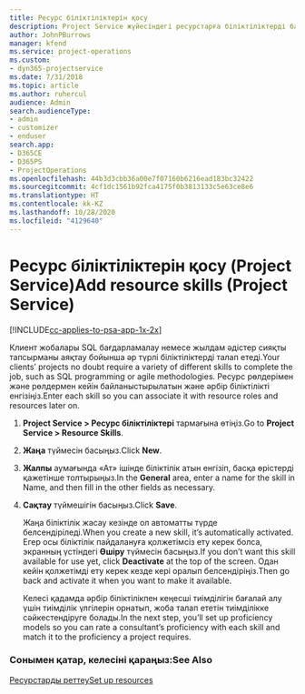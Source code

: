 ```yaml
---
title: Ресурс біліктіліктерін қосу
description: Project Service жүйесіндегі ресурстарға біліктіліктерді байланыстыру жолы
author: JohnPBurrows
manager: kfend
ms.service: project-operations
ms.custom:
- dyn365-projectservice
ms.date: 7/31/2018
ms.topic: article
ms.author: ruhercul
audience: Admin
search.audienceType:
- admin
- customizer
- enduser
search.app:
- D365CE
- D365PS
- ProjectOperations
ms.openlocfilehash: 44b3d3cbb36a00e7f07160b6216ead183bc32422
ms.sourcegitcommit: 4cf1dc1561b92fca4175f0b3813133c5e63ce8e6
ms.translationtype: HT
ms.contentlocale: kk-KZ
ms.lasthandoff: 10/28/2020
ms.locfileid: "4129640"
---
```

# <a name="add-resource-skills-project-service"></a><span data-ttu-id="8a619-103">Ресурс біліктіліктерін қосу (Project Service)</span><span class="sxs-lookup"><span data-stu-id="8a619-103">Add resource skills (Project Service)</span></span>

[!INCLUDE[cc-applies-to-psa-app-1x-2x](../includes/cc-applies-to-psa-app-1x-2x.md)]

<span data-ttu-id="8a619-104">Клиент жобалары SQL бағдарламалау немесе жылдам әдістер сияқты тапсырманы аяқтау бойынша әр түрлі біліктіліктерді талап етеді.</span><span class="sxs-lookup"><span data-stu-id="8a619-104">Your clients’ projects no doubt require a variety of different skills to complete the job, such as SQL programming or agile methodologies.</span></span> <span data-ttu-id="8a619-105">Ресурс рөлдерімен және рөлдермен кейін байланыстырылатын және әрбір біліктілікті енгізіңіз.</span><span class="sxs-lookup"><span data-stu-id="8a619-105">Enter each skill so you can associate it with resource roles and resources later on.</span></span>  
  
1. <span data-ttu-id="8a619-106">**Project Service > Ресурс біліктіліктері** тармағына өтіңіз.</span><span class="sxs-lookup"><span data-stu-id="8a619-106">Go to **Project Service > Resource Skills**.</span></span>  
  
2. <span data-ttu-id="8a619-107">**Жаңа** түймесін басыңыз.</span><span class="sxs-lookup"><span data-stu-id="8a619-107">Click **New**.</span></span>  
  
3. <span data-ttu-id="8a619-108">**Жалпы** аумағында «Ат» ішінде біліктілік атын енгізіп, басқа өрістерді қажетінше толтырыңыз.</span><span class="sxs-lookup"><span data-stu-id="8a619-108">In the **General** area, enter a name for the skill in Name, and then fill in the other fields as necessary.</span></span>  
  
4. <span data-ttu-id="8a619-109">**Сақтау** түймешігін басыңыз.</span><span class="sxs-lookup"><span data-stu-id="8a619-109">Click **Save**.</span></span>  
  
   <span data-ttu-id="8a619-110">Жаңа біліктілік жасау кезінде ол автоматты түрде белсендіріледі.</span><span class="sxs-lookup"><span data-stu-id="8a619-110">When you create a new skill, it’s automatically activated.</span></span> <span data-ttu-id="8a619-111">Егер осы біліктілік пайдалануға қолжетімсіз ету керек болса, экранның үстіндегі **Өшіру** түймесін басыңыз.</span><span class="sxs-lookup"><span data-stu-id="8a619-111">If you don’t want this skill available for use yet, click **Deactivate** at the top of the screen.</span></span> <span data-ttu-id="8a619-112">Одан кейін қолжетімді ету керек кезде кері оралып белсендіріңіз.</span><span class="sxs-lookup"><span data-stu-id="8a619-112">Then go back and activate it when you want to make it available.</span></span>  
  
   <span data-ttu-id="8a619-113">Келесі қадамда әрбір біліктілікпен кеңесші тиімділігін бағалай алу үшін тиімділік үлгілерін орнатып, жоба талап ететін тиімділікке сәйкестендіруге болады.</span><span class="sxs-lookup"><span data-stu-id="8a619-113">In the next step, you’ll set up proficiency models so you can rate a consultant’s proficiency with each skill and match it to the proficiency a project requires.</span></span>  
  
### <a name="see-also"></a><span data-ttu-id="8a619-114">Сонымен қатар, келесіні қараңыз:</span><span class="sxs-lookup"><span data-stu-id="8a619-114">See Also</span></span>  
 [<span data-ttu-id="8a619-115">Ресурстарды реттеу</span><span class="sxs-lookup"><span data-stu-id="8a619-115">Set up resources</span></span>](../psa/set-up-resources.md)
